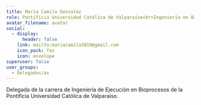 ```yaml
---
title: María Camila Gonzalez
role: Pontificia Universidad Católica de Valparaíso<br>Ingeniería en Bioprocesos
avatar_filename: avatar
social:
  - display:
      header: false
    link: mailto:mariacamila3019@gmail.com
    icon_pack: fas
    icon: envelope
superuser: false
user_groups:
  - Delegados/as
---
```

Delegada de la carrera de Ingeniería de Ejecución en Bioprocesos de la Pontificia Universidad Católica de Valparaíso.